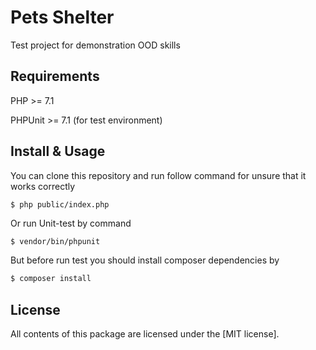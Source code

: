 # Pets Shelter
Test project for demonstration OOD skills

Requirements
------------
PHP >= 7.1

PHPUnit >= 7.1 (for test environment)

Install & Usage
------------

You can clone this repository and run follow command for unsure that it works correctly
```bash.
$ php public/index.php
```
Or run Unit-test by command
```bash
$ vendor/bin/phpunit
```
But before run test you should install composer dependencies by 
```bash
$ composer install
```
License
-------

All contents of this package are licensed under the [MIT license].

